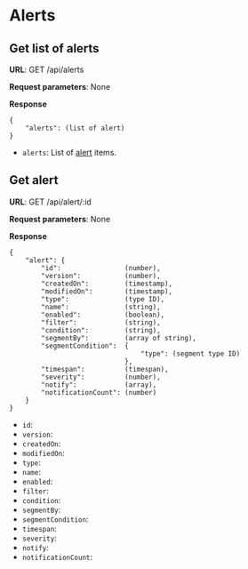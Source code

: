 # Alerts

## Get list of alerts

**URL**: GET /api/alerts

**Request parameters**: None

**Response**
```
{
    "alerts": (list of alert)
}
```

* `alerts`: List of [alert]() items.


## Get alert

**URL**: GET /api/alert/:id

**Request parameters**: None

**Response**
```
{
    "alert": {
        "id":                (number),
        "version":           (number),
        "createdOn":         (timestamp),
        "modifiedOn":        (timestamp),
        "type":              (type ID),
        "name":              (string),
        "enabled":           (boolean),
        "filter":            (string),
        "condition":         (string),
        "segmentBy":         (array of string),
        "segmentCondition":  {
                                 "type": (segment type ID)
                             },
        "timespan":          (timespan),
        "severity":          (number),
        "notify":            (array),
        "notificationCount": (number)
    }
}
```

* `id`: 
* `version`: 
* `createdOn`: 
* `modifiedOn`: 
* `type`: 
* `name`: 
* `enabled`: 
* `filter`: 
* `condition`: 
* `segmentBy`: 
* `segmentCondition`: 
* `timespan`: 
* `severity`: 
* `notify`: 
* `notificationCount`: 
